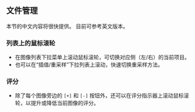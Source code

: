 ## 文件管理

本节的中文内容将很快提供。
目前可参考英文版本。


### 列表上的鼠标滚轮
- 在图像列表下拉菜单上滚动鼠标滚轮，可切换对应侧（左/右）的当前项目。
- 也可以在“插值/重采样”下拉列表上滚动，快速切换重采样方法。

### 评分
- 除了每个图像旁边的 `[+]` 和 `[-]` 按钮外，还可以在评分指示器上滚动鼠标滚轮，以提升或降低当前图像的评分。
